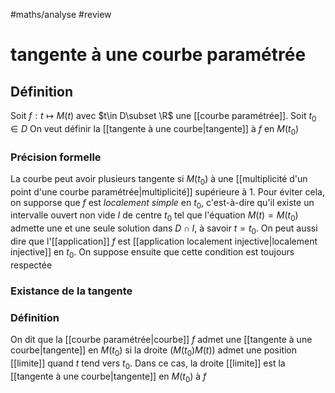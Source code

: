 #maths/analyse #review 
# tangente à une courbe paramétrée
## Définition
Soit $f: t\mapsto M(t)$ avec $t\in D\subset \R$ une [[courbe paramétrée]].
Soit $t_{0}\in D$
On veut définir la [[tangente à une courbe|tangente]] à $f$ en $M(t_{0})$

### Précision formelle
La courbe peut avoir plusieurs tangente si $M(t_{0})$ à une [[multiplicité d'un point d'une courbe paramétrée|multiplicité]] supérieure à 1.
Pour éviter cela, on supporse que $f$ est _localement simple_ en $t_0$, c'est-à-dire qu'il existe un intervalle ouvert non vide $I$ de centre $t_0$ tel que l'équation $M(t)=M(t_{0})$ admette une et une seule solution dans $D\cap I$, à savoir $t=t_0$. On peut aussi dire que l'[[application]] $f$ est [[application localement injective|localement injective]] en $t_0$.
On suppose ensuite que cette condition est toujours respectée


### Existance de la tangente

### Définition
On dit que la [[courbe paramétrée|courbe]] $f$ admet une [[tangente à une courbe|tangente]] en $M(t_{0})$ si la droite $(M(t_{0})M(t))$ admet une position [[limite]] quand $t$ tend vers $t_0$.
Dans ce cas, la droite [[limite]] est la [[tangente à une courbe|tangente]] en $M(t_0)$ à $f$


